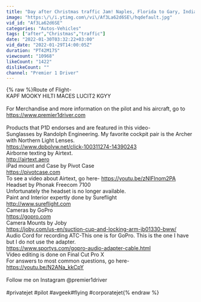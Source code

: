 ```yaml
---
title: "Day after Christmas traffic Jam! Naples, Florida to Gary, Indiana"
image: "https:\/\/i.ytimg.com\/vi\/Af3La62d6SE\/hqdefault.jpg"
vid_id: "Af3La62d6SE"
categories: "Autos-Vehicles"
tags: ["after","Christmas","traffic"]
date: "2022-01-30T03:32:22+03:00"
vid_date: "2022-01-29T14:00:05Z"
duration: "PT42M17S"
viewcount: "10968"
likeCount: "1422"
dislikeCount: ""
channel: "Premier 1 Driver"
---
```

{% raw %}Route of Flight-<br />KAPF MOOKY HILTI MACES LUCIT2 KGYY<br /><br />For Merchandise and more information on the pilot and his aircraft, go to <a rel="nofollow" target="blank" href="https://www.premier1driver.com​">https://www.premier1driver.com​</a> <br /><br />Products that P1D endorses and are featured in this video-<br />Sunglasses by Randolph Engineering. My favorite cockpit pair is the Archer with Northern Light Lenses.<br /><a rel="nofollow" target="blank" href="https://www.dpbolvw.net/click-100311274-14390243">https://www.dpbolvw.net/click-100311274-14390243</a><br />Airborne texting by Airtext. <br /><a rel="nofollow" target="blank" href="http://airtext.aero​">http://airtext.aero​</a><br />iPad mount and Case by Pivot Case<br /><a rel="nofollow" target="blank" href="https://pivotcase.com​">https://pivotcase.com​</a><br />To see a video about Airtext, go here- <a rel="nofollow" target="blank" href="https://youtu.be/zNIFlnom2PA​">https://youtu.be/zNIFlnom2PA​</a><br />Headset by Phonak Freecom 7100<br />Unfortunately the headset is no longer available. <br />Paint and Interior expertly done by Sureflight<br /><a rel="nofollow" target="blank" href="http://www.sureflight.com​">http://www.sureflight.com​</a><br />Cameras by GoPro<br /><a rel="nofollow" target="blank" href="https://gopro.com​">https://gopro.com​</a><br />Camera Mounts by Joby<br /><a rel="nofollow" target="blank" href="https://joby.com/us-en/suction-cup-and-locking-arm-jb01330-bww/">https://joby.com/us-en/suction-cup-and-locking-arm-jb01330-bww/</a><br />Audio Cord for recording ATC-This one is for GoPro. This is the one I have but I do not use the adapter. <br /><a rel="nofollow" target="blank" href="https://www.sportys.com/gopro-audio-adapter-cable.html">https://www.sportys.com/gopro-audio-adapter-cable.html</a><br />Video editing is done on Final Cut Pro X<br />For answers to most common questions, go here-<br /><a rel="nofollow" target="blank" href="https://youtu.be/N2ANa_kkCpY​">https://youtu.be/N2ANa_kkCpY​</a><br /><br />Follow me on Instagram @premier1driver<br /><br />#privatejet​ #pilot​ #avgeek​ #flying​ #corporatejet​{% endraw %}

